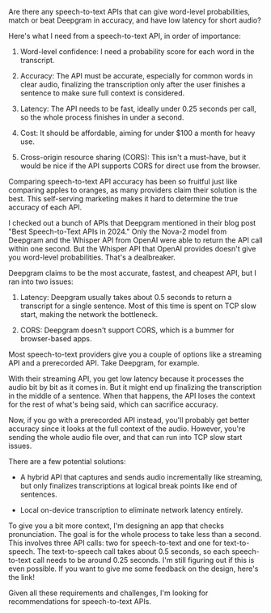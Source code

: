 Are there any speech-to-text APIs that can give word-level probabilities, match or beat Deepgram in accuracy, and have low latency for short audio?

Here's what I need from a speech-to-text API, in order of importance:

1. Word-level confidence: I need a probability score for each word in the transcript.

1. Accuracy: The API must be accurate, especially for common words in clear audio, finalizing the transcription only after the user finishes a sentence to make sure full context is considered.

1. Latency: The API needs to be fast, ideally under 0.25 seconds per call, so the whole process finishes in under a second.

1. Cost: It should be affordable, aiming for under $100 a month for heavy use.

1. Cross-origin resource sharing (CORS): This isn't a must-have, but it would be nice if the API supports CORS for direct use from the browser.

Comparing speech-to-text API accuracy has been so fruitful just like comparing apples to oranges, as many providers claim their solution is the best. This self-serving marketing makes it hard to determine the true accuracy of each API.

I checked out a bunch of APIs that Deepgram mentioned in their blog post "Best Speech-to-Text APIs in 2024." Only the Nova-2 model from Deepgram and the Whisper API from OpenAI were able to return the API call within one second. But the Whisper API that OpenAI provides doesn't give you word-level probabilities. That's a dealbreaker.

Deepgram claims to be the most accurate, fastest, and cheapest API, but I ran into two issues:

1. Latency: Deepgram usually takes about 0.5 seconds to return a transcript for a single sentence. Most of this time is spent on TCP slow start, making the network the bottleneck.

1. CORS: Deepgram doesn't support CORS, which is a bummer for browser-based apps.

Most speech-to-text providers give you a couple of options like a streaming API and a prerecorded API. Take Deepgram, for example.

With their streaming API, you get low latency because it processes the audio bit by bit as it comes in. But it might end up finalizing the transcription in the middle of a sentence. When that happens, the API loses the context for the rest of what's being said, which can sacrifice accuracy.

Now, if you go with a prerecorded API instead, you'll probably get better accuracy since it looks at the full context of the audio. However, you're sending the whole audio file over, and that can run into TCP slow start issues.

There are a few potential solutions:

- A hybrid API that captures and sends audio incrementally like streaming, but only finalizes transcriptions at logical break points like end of sentences.

- Local on-device transcription to eliminate network latency entirely.

To give you a bit more context, I'm designing an app that checks pronunciation. The goal is for the whole process to take less than a second. This involves three API calls: two for speech-to-text and one for text-to-speech. The text-to-speech call takes about 0.5 seconds, so each speech-to-text call needs to be around 0.25 seconds. I'm still figuring out if this is even possible. If you want to give me some feedback on the design, here's the link!

Given all these requirements and challenges, I'm looking for recommendations for speech-to-text APIs.

